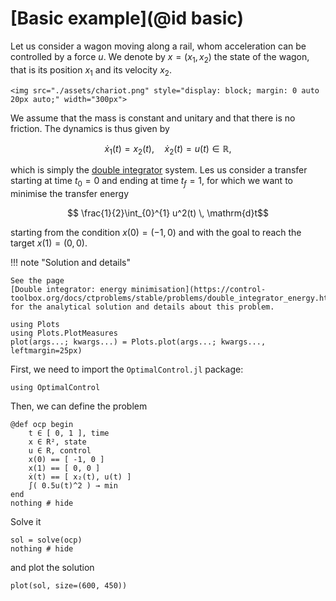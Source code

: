 # [Basic example](@id basic)

Let us consider a wagon moving along a rail, whom acceleration can be controlled by a force $u$.
We denote by $x = (x_1, x_2)$ the state of the wagon, that is its position $x_1$ and its velocity $x_2$.

```@raw html
<img src="./assets/chariot.png" style="display: block; margin: 0 auto 20px auto;" width="300px">
```

We assume that the mass is constant and unitary and that there is no friction. The dynamics is thus given by

```math
    \dot x_1(t) = x_2(t), \quad \dot x_2(t) = u(t) \in \mathbb{R},
```

which is simply the [double integrator](https://en.wikipedia.org/w/index.php?title=Double_integrator&oldid=1071399674) system.
Les us consider a transfer starting at time $t_0 = 0$ and ending at time $t_f = 1$, for which we want to minimise the transfer energy

```math
    \frac{1}{2}\int_{0}^{1} u^2(t) \, \mathrm{d}t
```

starting from the condition $x(0) = (-1, 0)$ and with the goal to reach the target $x(1) = (0, 0)$.

!!! note "Solution and details"

    See the page 
    [Double integrator: energy minimisation](https://control-toolbox.org/docs/ctproblems/stable/problems/double_integrator_energy.html#DIE) 
    for the analytical solution and details about this problem.

```@setup main
using Plots
using Plots.PlotMeasures
plot(args...; kwargs...) = Plots.plot(args...; kwargs..., leftmargin=25px)
```

First, we need to import the `OptimalControl.jl` package:

```@example main
using OptimalControl
```

Then, we can define the problem

```@example main
@def ocp begin
    t ∈ [ 0, 1 ], time
    x ∈ R², state
    u ∈ R, control
    x(0) == [ -1, 0 ]
    x(1) == [ 0, 0 ]
    ẋ(t) == [ x₂(t), u(t) ]
    ∫( 0.5u(t)^2 ) → min
end
nothing # hide
```

Solve it

```@example main
sol = solve(ocp)
nothing # hide
```

and plot the solution

```@example main
plot(sol, size=(600, 450))
```
